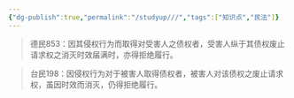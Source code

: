 ```yaml
---
{"dg-publish":true,"permalink":"/studyup///","tags":["知识点","民法"]}
---
```


>德民853：因其侵权行为而取得对受害人之债权者，受害人纵于其债权废止请求权之消灭时效届满时，亦得拒绝履行。

>台民198：因侵权行为对于被害人取得债权者，被害人对该债权之废止请求权，虽因时效而消灭，仍得拒绝履行。
